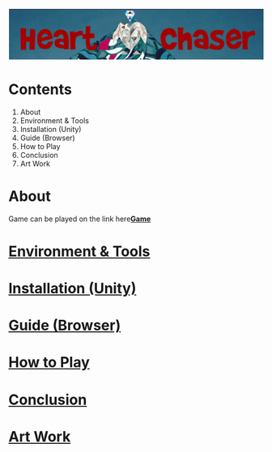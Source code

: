 
![HartChaser Logo](https://github.com/VytasHub/UnityGameBrowser/blob/master/FinishedBrowser/Assets/MainLogo.png "HartChaser")

Contents
====================
1. About
2. Environment & Tools
3. Installation (Unity)
4. Guide (Browser)
5. How to Play
6. Conclusion
7. Art Work  


About
=============
Game can be played on the link here<a href="http://www.ronanconnolly.ie/unity/heartchaser/game.html "><strong>Game</strong>







Environment & Tools
=============

Installation (Unity)
=============

Guide (Browser)
=============

How to Play
=============

Conclusion
=============

Art Work  
=============



